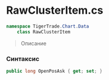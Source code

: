 
# RawClusterItem.cs
```csharp
namespace TigerTrade.Chart.Data  
    class RawClusterItem
```

> Описание

### Синтаксис
```csharp
public long OpenPosAsk { get; set; }
```
